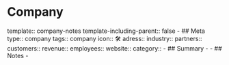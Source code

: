 # Company
template:: company-notes
template-including-parent:: false
	- ## Meta
	  type:: company
	  tags:: company
	  icon:: 🛠️
	  adress::
	  industry:: 
	  partners:: 
	  customers:: 
	  revenue:: 
	  employees:: 
	  website:: 
	  category::
	- ## Summary
		-
	- ## Notes
		-